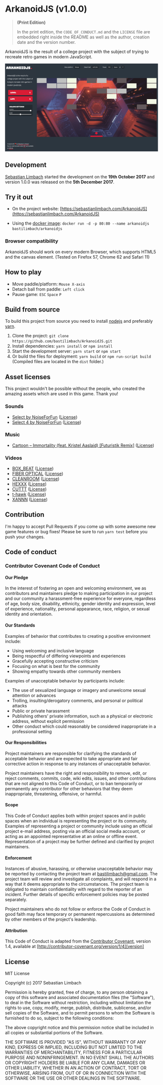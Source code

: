 # ArkanoidJS (v1.0.0)
> **(Print Edition)**
> 
> In the print edition, the `CODE_OF_CONDUCT.md` and the `LICENSE` file are embedded right inside the README as well as the author, creation date and the version number.

ArkanoidJS is the result of a college project with the subject of trying to recreate retro games in modern JavaScript.

![screenshot](.github/screenshot.png)

## Development
[Sebastian Limbach](https://sebastianlimbach.com/) started the development on the **19th October 2017** and version 1.0.0 was released on the **5th December 2017**.

## Try it out
- On the project website: [https://sebastianlimbach.com/ArkanoidJS](https://sebastianlimbach.com/ArkanoidJS)

- Using the [docker image](https://hub.docker.com/r/bastilimbach/arkanoidjs/): `docker run -d -p 80:80 --name arkanoidjs bastilimbach/arkanoidjs`
### Browser compatibility
ArkanoidJS should work on every modern Browser, which supports HTML5 and the canvas element. (Tested on Firefox 57, Chrome 62 and Safari 11)

## How to play
- Move paddle/platform: `Mouse X-axis`
- Detach ball from paddle: `Left click`
- Pause game: `ESC` `Space` `P`

## Build from source
To build this project from source you need to install [nodejs](https://nodejs.org/en/) and preferably [yarn](https://yarnpkg.com/en/).
1. Clone the project: `git clone https://github.com/bastilimbach/ArkanoidJS.git`
2. Install dependencies: `yarn install` or `npm install`
3. Start the development server: `yarn start` or `npm start`
4. Or build the files for deployment: `yarn build` or `npm run-script build` (Compiled files are located in the `dist` folder.)

## Asset licenses
This project wouldn't be possible without the people, who created the amazing assets which are used in this game. Thank you!
### Sounds
- [Select by NoiseForFun](http://www.noiseforfun.com/2012-sound-effects/select/) ([License](https://creativecommons.org/licenses/by-nd/3.0/))
- [Select 4 by NoiseForFun](http://www.noiseforfun.com/2012-sound-effects/select-04/) ([License](https://creativecommons.org/licenses/by-nd/3.0/))
### Music
- [Cartoon – Immortality (feat. Kristel Aaslaid) [Futuristik Remix]](http://nocopyrightsounds.co.uk/video/cartoon-immortality-feat-kristel-aaslaid-futuristik-remix/) ([License](http://nocopyrightsounds.co.uk/info/))
### Videos
- [BOX_BEAT](https://vimeo.com/243314781) ([License](http://beeple-crap.com/resources.php))
- [FIBER OPTICAL](https://vimeo.com/238083470) ([License](http://beeple-crap.com/resources.php))
- [CLEANROOM](https://vimeo.com/216168912) ([License](http://beeple-crap.com/resources.php))
- [HEXXX](https://vimeo.com/202376104) ([License](http://beeple-crap.com/resources.php))
- [CUTTT](https://vimeo.com/198338744) ([License](http://beeple-crap.com/resources.php))
- [t-hawk](https://vimeo.com/122100301) ([License](http://beeple-crap.com/resources.php))
- [XANNN](https://vimeo.com/165286507) ([License](http://beeple-crap.com/resources.php))

## Contribution
I'm happy to accept Pull Requests if you come up with some awesome new game features or bug fixes! Please be sure to run `yarn test` before you push your changes.

## Code of conduct

### Contributor Covenant Code of Conduct

#### Our Pledge

In the interest of fostering an open and welcoming environment, we as contributors and maintainers pledge to making participation in our project and our community a harassment-free experience for everyone, regardless of age, body size, disability, ethnicity, gender identity and expression, level of experience, nationality, personal appearance, race, religion, or sexual identity and orientation.

#### Our Standards

Examples of behavior that contributes to creating a positive environment include:

* Using welcoming and inclusive language
* Being respectful of differing viewpoints and experiences
* Gracefully accepting constructive criticism
* Focusing on what is best for the community
* Showing empathy towards other community members

Examples of unacceptable behavior by participants include:

* The use of sexualized language or imagery and unwelcome sexual attention or advances
* Trolling, insulting/derogatory comments, and personal or political attacks
* Public or private harassment
* Publishing others' private information, such as a physical or electronic address, without explicit permission
* Other conduct which could reasonably be considered inappropriate in a professional setting

#### Our Responsibilities

Project maintainers are responsible for clarifying the standards of acceptable behavior and are expected to take appropriate and fair corrective action in response to any instances of unacceptable behavior.

Project maintainers have the right and responsibility to remove, edit, or reject comments, commits, code, wiki edits, issues, and other contributions that are not aligned to this Code of Conduct, or to ban temporarily or permanently any contributor for other behaviors that they deem inappropriate, threatening, offensive, or harmful.

#### Scope

This Code of Conduct applies both within project spaces and in public spaces when an individual is representing the project or its community. Examples of representing a project or community include using an official project e-mail address, posting via an official social media account, or acting as an appointed representative at an online or offline event. Representation of a project may be further defined and clarified by project maintainers.

#### Enforcement

Instances of abusive, harassing, or otherwise unacceptable behavior may be reported by contacting the project team at bastilimbach@gmail.com. The project team will review and investigate all complaints, and will respond in a way that it deems appropriate to the circumstances. The project team is obligated to maintain confidentiality with regard to the reporter of an incident. Further details of specific enforcement policies may be posted separately.

Project maintainers who do not follow or enforce the Code of Conduct in good faith may face temporary or permanent repercussions as determined by other members of the project's leadership.

#### Attribution

This Code of Conduct is adapted from the [Contributor Covenant][homepage], version 1.4, available at [http://contributor-covenant.org/version/1/4][version]

[homepage]: http://contributor-covenant.org
[version]: http://contributor-covenant.org/version/1/4/


## License
MIT License

Copyright (c) 2017 Sebastian Limbach

Permission is hereby granted, free of charge, to any person obtaining a copy
of this software and associated documentation files (the "Software"), to deal
in the Software without restriction, including without limitation the rights
to use, copy, modify, merge, publish, distribute, sublicense, and/or sell
copies of the Software, and to permit persons to whom the Software is
furnished to do so, subject to the following conditions:

The above copyright notice and this permission notice shall be included in all
copies or substantial portions of the Software.

THE SOFTWARE IS PROVIDED "AS IS", WITHOUT WARRANTY OF ANY KIND, EXPRESS OR
IMPLIED, INCLUDING BUT NOT LIMITED TO THE WARRANTIES OF MERCHANTABILITY,
FITNESS FOR A PARTICULAR PURPOSE AND NONINFRINGEMENT. IN NO EVENT SHALL THE
AUTHORS OR COPYRIGHT HOLDERS BE LIABLE FOR ANY CLAIM, DAMAGES OR OTHER
LIABILITY, WHETHER IN AN ACTION OF CONTRACT, TORT OR OTHERWISE, ARISING FROM,
OUT OF OR IN CONNECTION WITH THE SOFTWARE OR THE USE OR OTHER DEALINGS IN THE
SOFTWARE.

